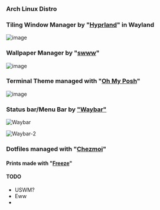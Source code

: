 ### Arch Linux Distro
### Tiling Window Manager by "[Hyprland](https://github.com/hyprwm/Hyprland)" in Wayland
![image](https://github.com/user-attachments/assets/c076979f-fb2b-4540-9022-87fde63c6f64)

### Wallpaper Manager by "[swww](https://github.com/LGFae/swww)"
![image](https://github.com/user-attachments/assets/513d4f7c-983e-4d67-a5d7-539808babf3c)

### Terminal Theme managed with "[Oh My Posh](https://github.com/jandedobbeleer/oh-my-posh)"
![image](https://github.com/user-attachments/assets/2becf18d-817d-4ede-9965-c92ad53012c5)

### Status bar/Menu Bar by ["Waybar"](https://github.com/Alexays/Waybar)
![Waybar](https://github.com/user-attachments/assets/956c054e-e2bb-4f66-9517-b0b06e3f1d16)

![Waybar-2](https://github.com/user-attachments/assets/d9573f67-37ea-4116-bf94-b7fcc6821c7e)


### Dotfiles managed with "[Chezmoi](https://github.com/twpayne/chezmoi)"

#### Prints made with "[Freeze](https://github.com/charmbracelet/freeze)"



#### TODO 
- USWM?
- Eww
- 